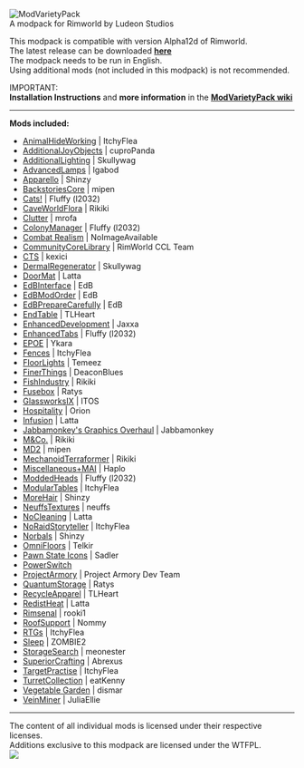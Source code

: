![ModVarietyPack](http://i.imgur.com/AoDloic.png)    
A modpack for Rimworld by Ludeon Studios

This modpack is compatible with version Alpha12d of Rimworld.        
The latest release can be downloaded **[here](https://github.com/simon-82/ModVarietyPack/releases)**    
The modpack needs to be run in English.    
Using additional mods (not included in this modpack) is not recommended.        
     
IMPORTANT:    
**Installation Instructions** and **more information** in the **[ModVarietyPack wiki](https://github.com/simon-82/ModVarietyPack/wiki)**     

____     
**Mods included:** 

* [AnimalHideWorking](https://ludeon.com/forums/index.php?topic=2569.0) | ItchyFlea
* [AdditionalJoyObjects](https://ludeon.com/forums/index.php?topic=13400.0) | cuproPanda
* [AdditionalLighting](https://ludeon.com/forums/index.php?topic=14177.0) | Skullywag
* [AdvancedLamps](https://ludeon.com/forums/index.php?topic=6813.0) | Igabod
* [Apparello](https://ludeon.com/forums/index.php?topic=5085.msg48933#msg48933) | Shinzy
* [BackstoriesCore](https://ludeon.com/forums/index.php?topic=11730.0) | mipen
* [Cats!](https://ludeon.com/forums/index.php?topic=15457.0) | Fluffy (l2032)
* [CaveWorldFlora](https://ludeon.com/forums/index.php?topic=13172.msg133446#msg133446) | Rikiki
* [Clutter](https://ludeon.com/forums/index.php?topic=2541.0) | mrofa 
* [ColonyManager](https://ludeon.com/forums/index.php?topic=16888.0) | Fluffy (l2032)
* [Combat Realism](https://ludeon.com/forums/index.php?topic=9759.0) | NoImageAvailable
* [CommunityCoreLibrary](https://ludeon.com/forums/index.php?topic=14172.0) | RimWorld CCL Team
* [CTS](https://ludeon.com/forums/index.php?topic=14763.0) | kexici
* [DermalRegenerator](https://ludeon.com/forums/index.php?topic=14177.0) | Skullywag
* [DoorMat](https://ludeon.com/forums/index.php?topic=11171.0) | Latta
* [EdBInterface](https://ludeon.com/forums/index.php?topic=5258.0) | EdB
* [EdBModOrder](https://ludeon.com/forums/index.php?topic=7454.0) | EdB
* [EdBPrepareCarefully](https://ludeon.com/forums/index.php?topic=6261.0) | EdB
* [EndTable](https://ludeon.com/forums/index.php?topic=16554.0) | TLHeart
* [EnhancedDevelopment](https://ludeon.com/forums/index.php?topic=15606.0) | Jaxxa
* [EnhancedTabs](https://ludeon.com/forums/index.php?topic=16120.0) | Fluffy (l2032)
* [EPOE](https://ludeon.com/forums/index.php?topic=10571.0) | Ykara
* [Fences](https://ludeon.com/forums/index.php?topic=10623.0) | ItchyFlea
* [FloorLights](http://temeez.me) | Temeez
* [FinerThings](https://ludeon.com/forums/index.php?topic=10865.0) | DeaconBlues
* [FishIndustry](https://ludeon.com/forums/index.php?topic=13172.msg133445#msg133445) | Rikiki
* [Fusebox](https://ludeon.com/forums/index.php?topic=11272.0) | Ratys
* [GlassworksIX](https://ludeon.com/forums/index.php?topic=3223.0) | ITOS
* [Hospitality](https://ludeon.com/forums/index.php?topic=11444.0) | Orion
* [Infusion](https://ludeon.com/forums/index.php?topic=12783.0) | Latta
* [Jabbamonkey's Graphics Overhaul](https://ludeon.com/forums/index.php?topic=10895.0) | Jabbamonkey
* [M&Co.](http://ludeon.com/forums/index.php?topic=5930.0) | Rikiki
* [MD2](https://ludeon.com/forums/index.php?topic=7380.0) | mipen
* [MechanoidTerraformer](https://ludeon.com/forums/index.php?topic=13172.0) | Rikiki
* [Miscellaneous+MAI](https://ludeon.com/forums/index.php?topic=3612.0) | Haplo
* [ModdedHeads](https://github.com/simon-82/ModVarietyPack) | Fluffy (l2032)
* [ModularTables](https://ludeon.com/forums/index.php?topic=10623.0) | ItchyFlea
* [MoreHair](https://ludeon.com/forums/index.php?topic=6585.0) | Shinzy
* [NeuffsTextures](https://github.com/neuffs/NeuffsTextures) | neuffs
* [NoCleaning](https://ludeon.com/forums/index.php?topic=11171.0) | Latta
* [NoRaidStoryteller](https://ludeon.com/forums/index.php?topic=10623.0) | ItchyFlea
* [Norbals](https://ludeon.com/forums/index.php?topic=7670.0) | Shinzy
* [OmniFloors](https://ludeon.com/forums/index.php?topic=4373.0) | Telkir
* [Pawn State Icons](https://ludeon.com/forums/index.php?topic=9163.0) | Sadler
* [PowerSwitch](http://ludeon.com/forums/index.php?board=15.0)
* [ProjectArmory](http://moddb.com/mods/project-armory) | Project Armory Dev Team
* [QuantumStorage](https://ludeon.com/forums/index.php?topic=11272.0) | Ratys
* [RecycleApparel](https://ludeon.com/forums/index.php?topic=16626.0) | TLHeart
* [RedistHeat](https://ludeon.com/forums/index.php?topic=11056.0) | Latta
* [Rimsenal](https://ludeon.com/forums/index.php?topic=11160.0) | rooki1
* [RoofSupport](https://ludeon.com/forums/index.php?topic=7458.0) | Nommy
* [RTGs](https://ludeon.com/forums/index.php?topic=10623.0) | ItchyFlea
* [Sleep](https://ludeon.com/forums/index.php?topic=15162.0) | ZOMBIE2
* [StorageSearch](https://ludeon.com/forums/index.php?topic=16658.0) | meonester 
* [SuperiorCrafting](https://ludeon.com/forums/index.php?topic=11741.0) | Abrexus
* [TargetPractise](https://ludeon.com/forums/index.php?topic=10623.0) | ItchyFlea
* [TurretCollection](https://ludeon.com/forums/index.php?topic=6895.0) | eatKenny
* [Vegetable Garden](https://ludeon.com/forums/index.php?topic=12934.0) | dismar
* [VeinMiner](https://ludeon.com/forums/index.php?topic=9616.0) | JuliaEllie     

____     
The content of all individual mods is licensed under their respective licenses.    
Additions exclusive to this modpack are licensed under the WTFPL.     
[<img src="http://www.wtfpl.net/wp-content/uploads/2012/12/wtfpl-badge-1.png">](http://www.wtfpl.net/)
